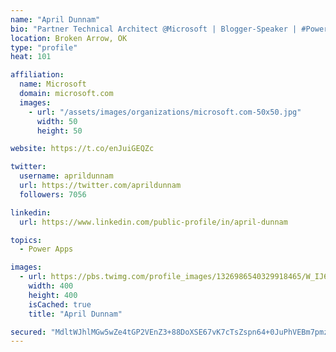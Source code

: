 ```yaml
---
name: "April Dunnam"
bio: "Partner Technical Architect @Microsoft | Blogger-Speaker | #PowerApps, #PowerAutomate, #Office365, #SharePoint | #WIT | #Karaoke Queen"
location: Broken Arrow, OK
type: "profile"
heat: 101

affiliation:
  name: Microsoft
  domain: microsoft.com
  images:
    - url: "/assets/images/organizations/microsoft.com-50x50.jpg"
      width: 50
      height: 50

website: https://t.co/enJuiGEQZc

twitter:
  username: aprildunnam
  url: https://twitter.com/aprildunnam
  followers: 7056

linkedin:
  url: https://www.linkedin.com/public-profile/in/april-dunnam

topics:
  - Power Apps

images:
  - url: https://pbs.twimg.com/profile_images/1326986540329918465/W_IJ6Ih2_400x400.jpg
    width: 400
    height: 400
    isCached: true
    title: "April Dunnam"

secured: "MdltWJhlMGw5wZe4tGP2VEnZ3+88DoXSE67vK7cTsZspn64+0JuPhVEBm7pmzH4e6QGekVyO7uWEr7qvpOH3nMD1khbNzl3lCrNAJxWVbfnsgAHLNp5inWK+avzIwnNlh62RX3bBSd4IaLOC6Gq1PeKG2zlqIpnkCWe9vlSV542JAQAXQQg1Pm0IvPSBcruPnOySmfL8tz2ztwMA9g4wI14yDNdujds4HF4J9MU3afqrjzXJOa32KsUQ9Bb0HAAWY4GuZuqsXeskU4uVbPYj/Tbhn//sz4lEmC+S6uxCJSbIqU9uCSoBSSapPBr0GAWGJSw3CvOJI0rlOzM89Bn9jRnVlEN7jpxSEB2fGTkZwFtdEL33t0VsuB4Tgmk4oyuKi7Z6i73FlQz3VDqBx4pJnounX5ZqsGNPf+JmmVubDZM=;7JWENevIWUh+L/LLXy3wJw=="
---
```


